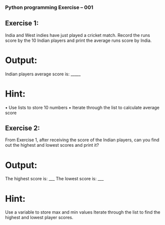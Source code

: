 ### Python programming Exercise – 001


## Exercise 1:

India and West indies have just played a cricket match. Record the runs score by the 10 Indian players and print the average runs score by India. 

# Output:
Indian players average score is: _____

# Hint: 
•	Use lists to store 10 numbers 
•	Iterate through the list to calculate average score 


## Exercise 2:

From Exercise 1, after receiving the score of the Indian players, can you find out the highest and lowest scores and print it?

# Output: 
The highest score is: ___
The lowest score is: ___

# Hint:
Use a variable to store max and min values
Iterate through the list to find the highest and lowest player scores.
 
